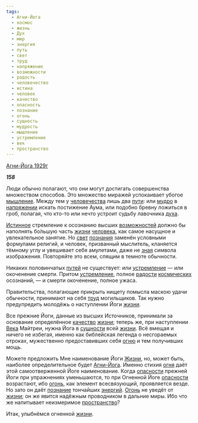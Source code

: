 ```yaml
---
tags:
  - Агни-Йога
  - космос
  - жизнь
  - Дух
  - мир
  - энергия
  - путь
  - свет
  - труд
  - напряжение
  - возможности
  - радость
  - человечество
  - истина
  - человек
  - качество
  - опасность
  - познание
  - огонь
  - сущность
  - мудрость
  - мышление
  - устремление
  - век
  - пространство
---
```

[Агни-Йога 1929г](https://127.0.0.1:4002/agni/1929)

___158___

Люди обычно полагают, что они могут достигать совершенства множеством способов. Это множество миражей успокаивает убогое [мышление](../../../tags/#мышление). Между тем у [человечества](../../../tags/#человечество) лишь два [пути](../../../tags/#путь): или [мудро](../../../tags/#мудрость) в [напряжении](../../../tags/#напряжение) искать постижение Аума, или подобно бревну ложиться в гроб, полагая, что кто-то или нечто устроит судьбу лавочника [духа](../../../tags/#Дух).   

[Истинное](../../../tags/#истина) стремление к осознанию высших [возможностей](../../../tags/#возможности) должно бы наполнять бо́льшую часть [жизни](../../../tags/#жизнь) [человека](../../../tags/#человек), как самое насущное и увлекательное занятие. Но [свет](../../../tags/#свет) [познания](../../../tags/#[познание](../../../tags/#познание)) заменён условными формулами религий, и человек, призванный мыслитель, кланяется тёмному углу и увешивает себя амулетами, даже не [зная](../../../tags/#[познание](../../../tags/#познание)) символа изображения. Повторяйте это всем, спящим в темноте обычности.   

Никаких половинчатых [путей](../../../tags/#путь) не существует: или [устремление](../../../tags/#устремление) — или окоченение смерти. Притом [устремление](../../../tags/#устремление), полное [радости](../../../tags/#радость) [космических](../../../tags/#космос) осознаний, — и смерти окоченение, полное ужаса.   

Правительства, полагающие прикрыть нищету помысла маскою удачи обычности, принимают на себя [труд](../../../tags/#труд) могильщиков. Так нужно предупредить молодёжь о наступлении Йоги [жизни](../../../tags/#жизнь).   

Все прежние Йоги, данные из высших Источников, принимали за основание определённое [качество](../../../tags/#качество) [жизни](../../../tags/#жизнь); теперь же, при наступлении [Века](../../../tags/#век) Майтреи, нужна Йога в [сущности](../../../tags/#сущность) всей [жизни](../../../tags/#жизнь). Всё вмещая и ничего не избегая, именно как библейская легенда о несгораемых отроках, мужественно предоставивших себя [огню](../../../tags/#[огонь](../../../tags/#огонь)) и тем получивших мощь.   

Можете предложить Мне наименование Йоги [Жизни](../../../tags/#жизнь), но, может быть, наиболее определительное будет [Агни-Йога](../../../tags/#Агни-Йога). Именно стихия [огня](../../../tags/#[огонь](../../../tags/#огонь)) даёт этой самоотверженной Йоге наименование. Когда [опасности](../../../tags/#опасность) прежней Йоги при упражнениях уменьшаются, то при Огненной Йоге [опасности](../../../tags/#опасность) возрастают, ибо [огонь](../../../tags/#огонь), как элемент всесвязующий, проявляется везде. Но зато он даёт [познание](../../../tags/#познание) тончайших [энергий](../../../tags/#энергия). [Огонь](../../../tags/#огонь) не уведёт от [жизни](../../../tags/#жизнь); он же явится надёжным проводником в дальние миры. Ибо что же напитывает неизмеримое [пространство](../../../tags/#пространство)?   

Итак, улыбнёмся огненной [жизни](../../../tags/#жизнь).